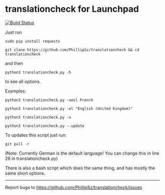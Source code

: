 translationcheck for Launchpad
==============================
[![Build Status](https://travis-ci.org/PhillipSz/translationcheck.png)](https://travis-ci.org/PhillipSz/translationcheck)

Just run

	sudo pip install requests

	git clone https://github.com/PhillipSz/translationcheck && cd translationcheck

and then

	python3 translationcheck.py -h

to see all options.

Examples:

	python3 translationcheck.py -uesl French

	python3 translationcheck.py -el "English (United Kingdom)"

	python3 translationcheck.py -u

	python3 translationcheck.py --update

To updates this script just run:

	git pull -r

(Note: Currently German is the default language! You can change this in line 26 in translationcheck.py)

There is also a bash script which does the same thing, and has mostly the same short options.

-------------------------------------------------------------------------------------------------------------------------

Report bugs to https://github.com/PhillipSz/translationcheck/issues
